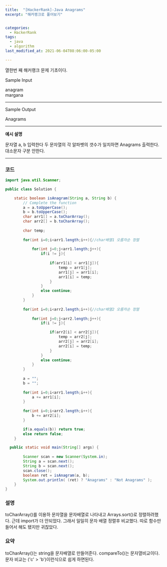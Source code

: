 ```yaml
---
title:  "[HackerRank]-Java Anagrams"
excerpt: "해커랭크로 풀어보기"


categories:
  - HackerRank
tags:
  - java
  - algorithm
last_modified_at: 2021-06-04T08:06:00-05:00

---
```


열한번 째 해커랭크 문제 기초이다.

Sample Input

anagram<br>
margana

---

Sample Output

Anagrams

---

**예시 설명**

문자열 a, b 입력한다
두 문자열의 각 알파벳의 갯수가 일치하면 Anagrams 출력한다.
대소문자 구분 안한다.

---

### 코드
```java
import java.util.Scanner;

public class Solution {

    static boolean isAnagram(String a, String b) {
        // Complete the function
        a = a.toUpperCase();
        b = b.toUpperCase();
        char arr1[] = a.toCharArray();
        char arr2[] = b.toCharArray();
        
        char temp;
        
        for(int i=0;i<arr1.length;i++){//char배열1 오름차순 정렬
            
            for(int j=0;j<arr1.length;j++){
                if(i != j){
                    
                    if(arr1[i] < arr1[j]){
                        temp = arr1[j];
                        arr1[j] = arr1[i];
                        arr1[i] = temp;
                    }
                }
                else continue;
            }
        }
        
        for(int i=0;i<arr2.length;i++){//char배열2 오름차순 정렬
            
            for(int j=0;j<arr2.length;j++){
                if(i != j){

                    if(arr2[i] < arr2[j]){
                        temp = arr2[j];
                        arr2[j] = arr2[i];
                        arr2[i] = temp;
                    }
                }
                else continue;
            }
        }
        
        a = "";
        b = "";
        
        for(int i=0;i<arr1.length;i++){           
            a += arr1[i];
        }
        
        for(int i=0;i<arr2.length;i++){
            b += arr2[i];
        }

        if(a.equals(b)) return true;
        else return false;
    }

  public static void main(String[] args) {
    
        Scanner scan = new Scanner(System.in);
        String a = scan.next();
        String b = scan.next();
        scan.close();
        boolean ret = isAnagram(a, b);
        System.out.println( (ret) ? "Anagrams" : "Not Anagrams" );
    }
}

```

### 설명

toCharArray()를 이용하 문자열을 문자배열로 나타내고 Arrays.sort()로 정렬하려했다.
근데 import가 더 안되었다. 그래서 일일히 문자 배열 정렬후 비교했다.
따로 함수만들어서 해도 됐지만 귀찮았다.

### 요약

toCharArray()는 string을 문자배열로 만들어준다.
compareTo()는 문자열비교이다.
문자 비교는 ('c' > 'b')이런식으로 쉽게 하면된다.

